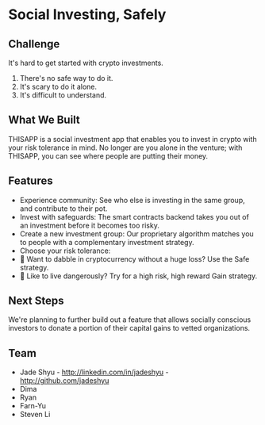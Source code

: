 # Social Investing, Safely

## Challenge

It's hard to get started with crypto investments. 
1. There's no safe way to do it.
2. It's scary to do it alone.
3. It's difficult to understand.


## What We Built

THISAPP is a social investment app that enables you to invest in crypto with your risk tolerance in mind. No longer are you alone in the venture; with THISAPP, you can see where people are putting their money.


## Features

* Experience community: See who else is investing in the same group, and contribute to their pot.
* Invest with safeguards: The smart contracts backend takes you out of an investment before it becomes too risky.
* Create a new investment group: Our proprietary algorithm matches you to people with a complementary investment strategy. 
* Choose your risk tolerance: 
 * 🐠 Want to dabble in cryptocurrency without a huge loss? Use the Safe strategy. 
 * 🐋 Like to live dangerously? Try for a high risk, high reward Gain strategy.


## Next Steps

We're planning to further build out a feature that allows socially conscious investors to donate a portion of their capital gains to vetted organizations.

## Team

* Jade Shyu - http://linkedin.com/in/jadeshyu - http://github.com/jadeshyu
* Dima
* Ryan
* Farn-Yu
* Steven Li
